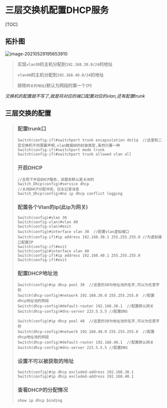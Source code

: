 # 三层交换机配置DHCP服务

[TOC]

## 拓扑图

![image-20210529195653910](https://cdn.jsdelivr.net/gh/2822132073/image/202404101348972.png)

> 实现`vlan30`的主机分配到`192.168.30.0/24`的地址
>
> `vlan40`的主机分配到`192.168.40.0/24`的地址
>
> 排除`网关的地址`(默认为网段的第一个`IP`)

*交换机的配置就不写了,就是将对应的端口配置对应的vlan,还有配置trunk*

## 三层交换的配置

> ### 配置trunk口
>
> ```
> Switch(config-if)#switchport trunk encapsulation dot1q  //这里和二层交换机不同需要声明,vlan数据帧的封装类型,虽然只要一种
> Switch(config-if)#switchport mode trunk 
> Switch(config-if)#switchport trunk allowed vlan all
> ```
>
> ### 开启DHCP
>
> ```
> //全局下开启DHCP服务，该服务默认是关闭的
> Switch_Dhcp(config)#service dhcp
> //关闭DHCP分配冲突，日志记录消息
> Switch_Dhcp(config)#no ip dhcp conflict logging
> ```
>
> ### 配置各个Vlan的ip(此ip为网关)
>
> ```
> Switch(config)#vlan 30
> Switch(config-vlan)#vlan 40
> Switch(config-vlan)#exit
> Switch(config)#interface vlan 30  //配置vlan虚拟接口
> Switch(config-if)#ip address 192.168.30.1 255.255.255.0 //为虚拟接口配置IP
> Switch(config-if)#exit
> Switch(config)#interface vlan 40
> Switch(config-if)#ip address 192.168.40.1 255.255.255.0
> Switch(config-if)#exit
> ```
>
> ### 配置DHCP地址池
>
> ```
> Switch(config)#ip dhcp pool 30  //这里的30为地址池的名字,可以为任意字符
> Switch(dhcp-config)#network 192.168.30.0 255.255.255.0  //配置dhcp地址池的网段
> Switch(dhcp-config)#default-router 192.168.30.1  //配置默认网关
> Switch(dhcp-config)#dns-server 223.5.5.5 //配置DNS
> ```
>
> ```
> Switch(config)#ip dhcp pool 40  //这里的30为地址池的名字,可以为任意字符
> Switch(dhcp-config)#network 192.168.40.0 255.255.255.0  //配置dhcp地址池的网段
> Switch(dhcp-config)#default-router 192.168.40.1  //配置默认网关
> Switch(dhcp-config)#dns-server 223.5.5.5 //配置DNS
> ```
>
> ### 设置不可以被获取的地址
>
> ```
> Switch(config)#ip dhcp excluded-address 192.168.30.1
> Switch(config)#ip dhcp excluded-address 192.168.40.1
> ```
>
> ### 查看DHCP的分配情况
>
> ```
> show ip dhcp binding
> ```
>
> 


